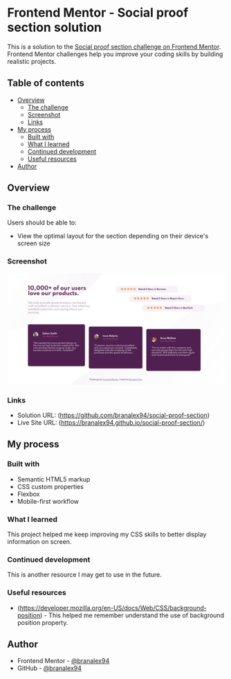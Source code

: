 # Frontend Mentor - Social proof section solution

This is a solution to the [Social proof section challenge on Frontend Mentor](https://www.frontendmentor.io/challenges/social-proof-section-6e0qTv_bA). Frontend Mentor challenges help you improve your coding skills by building realistic projects.

## Table of contents

- [Overview](#overview)
  - [The challenge](#the-challenge)
  - [Screenshot](#screenshot)
  - [Links](#links)
- [My process](#my-process)
  - [Built with](#built-with)
  - [What I learned](#what-i-learned)
  - [Continued development](#continued-development)
  - [Useful resources](#useful-resources)
- [Author](#author)

## Overview

### The challenge

Users should be able to:

- View the optimal layout for the section depending on their device's screen size

### Screenshot

![Finished Challenge!](./images/social-proof-section-finished-challenge.png)

### Links

- Solution URL: (https://github.com/branalex94/social-proof-section)
- Live Site URL: (https://branalex94.github.io/social-proof-section/)

## My process

### Built with

- Semantic HTML5 markup
- CSS custom properties
- Flexbox
- Mobile-first workflow

### What I learned

This project helped me keep improving my CSS skills to better display information on screen.

### Continued development

This is another resource I may get to use in the future.

### Useful resources

- (https://developer.mozilla.org/en-US/docs/Web/CSS/background-position) - This helped me remember understand the use of background position property.

## Author

- Frontend Mentor - [@branalex94](https://www.frontendmentor.io/profile/branalex94)
- GitHub - [@branalex94](https://github.com/branalex94)
